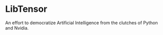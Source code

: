 
# LibTensor
An effort to democratize Artificial Intelligence from the clutches of Python and Nvidia.